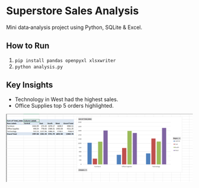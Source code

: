 # Superstore Sales Analysis

Mini data‑analysis project using Python, SQLite & Excel.

## How to Run
1. `pip install pandas openpyxl xlsxwriter`
2. `python analysis.py`

## Key Insights
- Technology in West had the highest sales.
- Office Supplies top 5 orders highlighted.

![PivotChart Screenshot](sales_screenshot.png)

